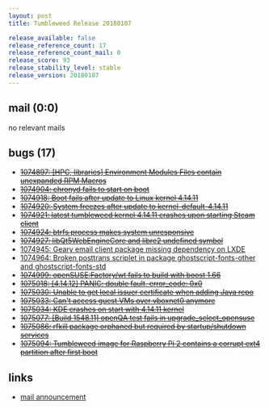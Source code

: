 ```yaml
---
layout: post
title: Tumbleweed Release 20180107

release_available: false
release_reference_count: 17
release_reference_count_mail: 0
release_score: 93
release_stability_level: stable
release_version: 20180107
---
```


## mail (0:0)

no relevant mails

## bugs (17)

<!--more-->

- ~~[1074897: \[HPC, libraries\] Environment Modules Files contain unexpanded RPM Macros](https://bugzilla.opensuse.org/show_bug.cgi?id=1074897)~~
- ~~[1074904: chronyd fails to start on boot](https://bugzilla.opensuse.org/show_bug.cgi?id=1074904)~~
- ~~[1074918: Boot fails after update to Linux kernel 4.14.11](https://bugzilla.opensuse.org/show_bug.cgi?id=1074918)~~
- ~~[1074920: System freezes after update to kernel-default-4.14.11](https://bugzilla.opensuse.org/show_bug.cgi?id=1074920)~~
- ~~[1074921: latest tumbleweed kernel 4.14.11 crashes upon starting Steam client](https://bugzilla.opensuse.org/show_bug.cgi?id=1074921)~~
- ~~[1074924: btrfs process makes system unresponsive](https://bugzilla.opensuse.org/show_bug.cgi?id=1074924)~~
- ~~[1074927: libQt5WebEngineCore and libre2 undefined symbol](https://bugzilla.opensuse.org/show_bug.cgi?id=1074927)~~
- [1074945: Geary email client package missing dependency on LXDE](https://bugzilla.opensuse.org/show_bug.cgi?id=1074945)
- [1074964: Broken posttrans scriplet in package ghostscript-fonts-other and ghostscript-fonts-std](https://bugzilla.opensuse.org/show_bug.cgi?id=1074964)
- ~~[1074999: openSUSE:Factory/wt fails to build with boost 1.66](https://bugzilla.opensuse.org/show_bug.cgi?id=1074999)~~
- ~~[1075018: \[4.14.12\] PANIC: double fault, error_code: 0x0](https://bugzilla.opensuse.org/show_bug.cgi?id=1075018)~~
- ~~[1075030: Unable to get local issuer certificate when adding Java repo](https://bugzilla.opensuse.org/show_bug.cgi?id=1075030)~~
- ~~[1075033: Can't access guest VMs over vboxnet0 anymore](https://bugzilla.opensuse.org/show_bug.cgi?id=1075033)~~
- ~~[1075034: KDE crashes on start with 4.14.11 kernel](https://bugzilla.opensuse.org/show_bug.cgi?id=1075034)~~
- ~~[1075077: \[Build 1548.11\] openQA test fails in upgrade_select_opensuse](https://bugzilla.opensuse.org/show_bug.cgi?id=1075077)~~
- ~~[1075086: rfkill package orphaned but required by startup/shutdown services](https://bugzilla.opensuse.org/show_bug.cgi?id=1075086)~~
- ~~[1075094: Tumbleweed image for Raspberry Pi 2 contains a corrupt ext4 partition after first boot](https://bugzilla.opensuse.org/show_bug.cgi?id=1075094)~~



## links

- [mail announcement](https://lists.opensuse.org/opensuse-factory/2018-01/msg00173.html)
